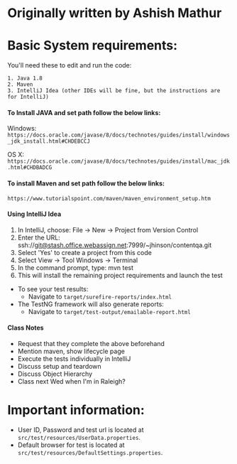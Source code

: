 ####
# Originally written by Ashish Mathur
####
# Basic System requirements:
You'll need these to edit and run the code:
```
1. Java 1.8
2. Maven
3. IntelliJ Idea (other IDEs will be fine, but the instructions are for IntelliJ)
```

#### To Install JAVA and set path follow the below links:
Windows: `https://docs.oracle.com/javase/8/docs/technotes/guides/install/windows_jdk_install.html#CHDEBCCJ`

OS X: `https://docs.oracle.com/javase/8/docs/technotes/guides/install/mac_jdk.html#CHDBADCG`

#### To install Maven and set path follow the below links:
`https://www.tutorialspoint.com/maven/maven_environment_setup.htm`

#### Using IntelliJ Idea ####
1. In IntelliJ, choose: File -> New -> Project from Version Control
1. Enter the URL: ssh://git@stash.office.webassign.net:7999/~jhinson/contentqa.git
1. Select 'Yes' to create a project from this code
1. Select View -> Tool Windows -> Terminal
1. In the command prompt, type: mvn test
1. This will install the remaining project requirements and launch the test
* To see your test results:
   - Navigate to `target/surefire-reports/index.html`
* The TestNG framework will also generate reports:
   - Navigate to `target/test-output/emailable-report.html`

#### Class Notes
* Request that they complete the above beforehand
* Mention maven, show lifecycle page
* Execute the tests individually in IntelliJ
* Discuss setup and teardown
* Discuss Object Hierarchy
* Class next Wed when I'm in Raleigh?

# Important information:
- User ID, Password and test url is located at `src/test/resources/UserData.properties`.
- Default browser for test is located at `src/test/resources/DefaultSettings.properties`. 

